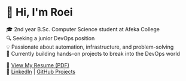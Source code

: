 # 👋 Hi, I'm Roei

🎓 2nd year B.Sc. Computer Science student at Afeka College  
🔍 Seeking a junior DevOps position  
💡 Passionate about automation, infrastructure, and problem-solving  
🚀 Currently building hands-on projects to break into the DevOps world

📄 [View My Resume (PDF)](Roei_Dubin_CV.pdf)  
🔗 [LinkedIn](https://www.linkedin.com/in/roei-dubin-545145234) | [GitHub Projects](https://github.com/roeidubin)
